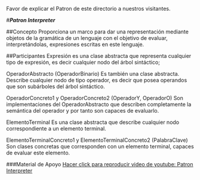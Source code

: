 Favor de explicar el Patron de este directorio a nuestros visitantes.

#***Patron Interpreter***

##Concepto
Proporciona un marco para dar una representación mediante objetos de la gramática de un lenguaje con el objetivo de evaluar, interpretándolas, expresiones escritas en este lenguaje.

##Participantes
Expresión es una clase abstracta que representa cualquier tipo de expresión, es decir cualquier nodo del árbol sintáctico;

OperadorAbstracto (OperadorBinario) Es también una clase abstracta. Describe cualquier nodo de tipo operador, es decir que posea operandos que son subárboles del árbol sintáctico.

OperadorConcreto1 y OperadorConcreto2 (OperadorY, OperadorO) Son implementaciones del OperadorAbstracto que describen completamente la semántica del operador y por tanto son capaces de evaluarlo.

ElementoTerminal Es una clase abstracta que describe cualquier nodo correspondiente a un elemento terminal.

ElementoTerminalConcreto1 y ElementoTerminalConcreto2 (PalabraClave) Son clases concretas que corresponden con un elemento terminal, capaces de evaluar este elemento.

###Material de Apoyo
[Hacer click para reproducir video de youtube: Patron Interpreter](https://www.youtube.com/watch?v=p3adWU_Z4Yk)
